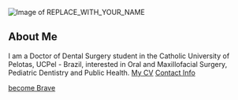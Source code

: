![Image of REPLACE_WITH_YOUR_NAME](images/headshot.png
"REPLACE_WITH_SHORT_DESCRIPTION")
## About Me
I am a Doctor of Dental Surgery student in the Catholic University of Pelotas, UCPel - Brazil, interested in Oral and Maxillofacial Surgery, Pediatric Dentistry and Public Health.
[My CV](PDFs/cv.pdf)
[Contact Info](contact-info.html)
	
[become Brave](https://brave.com/sch210)
